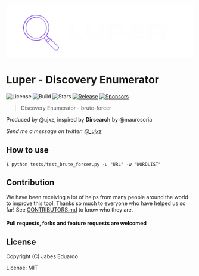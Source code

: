 <img src="img/logo.png" alt="luper logo" width="675px">

Luper - Discovery Enumerator
=========

![License](https://img.shields.io/badge/license-MIT-green.svg)
![Build](https://img.shields.io/badge/Built%20with-Python-Blue)
![Stars](https://img.shields.io/github/stars/ujxz/luper.svg)
[![Release](https://img.shields.io/github/release/ujxz/luper.svg)](https://github.com/ujxz/luper/releases)
[![Sponsors](https://img.shields.io/github/sponsors/maurosoria)](https://github.com/sponsors/ujxz)


> Discovery Enumerator - brute-forcer

Produced by @ujxz, inspired by **Dirsearch** by @maurosoria

*Send me a message on twitter: [@_ujxz](https://x.com/_ujxz)*

How to use
---------------
```
$ python tests/test_brute_forcer.py -u "URL" -w "WORDLIST"
```

Contribution
---------------
We have been receiving a lot of helps from many people around the world to improve this tool. Thanks so much to everyone who have helped us so far!
See [CONTRIBUTORS.md](https://github.com/ujxz/luper/blob/master/CONTRIBUTORS.md) to know who they are.

#### Pull requests, forks and feature requests are welcomed


License
---------------
Copyright (C) Jabes Eduardo [](jabfxcomercial@gmail.com)

License: MIT